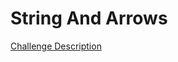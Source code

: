 String And Arrows
=================

[Challenge Description](https://www.codeeval.com/open_challenges/203)